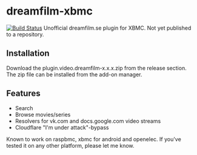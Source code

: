 dreamfilm-xbmc
==============
[![Build Status](https://travis-ci.org/diggidanne/dreamfilm-xbmc.png?branch=master)](https://travis-ci.org/diggidanne/dreamfilm-xbmc)
Unofficial dreamfilm.se plugin for XBMC. Not yet published to a repository.

Installation
------------
Download the plugin.video.dreamfilm-x.x.x.zip from the release section. The zip file can be installed from the add-on manager.

Features
--------
 * Search
 * Browse movies/series
 * Resolvers for vk.com and docs.google.com video streams
 * Cloudflare "I'm under attack"-bypass

Known to work on raspbmc, xbmc for android and openelec. If you've tested it on any other platform, please let me know.
